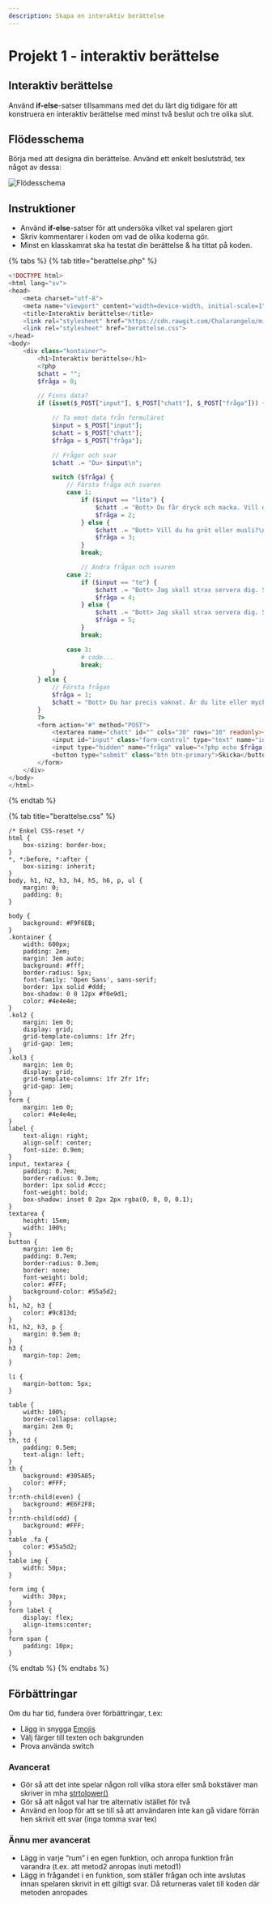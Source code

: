 ```yaml
---
description: Skapa en interaktiv berättelse
---
```


# Projekt 1 - interaktiv berättelse

## Interaktiv berättelse

Använd **if-else**-satser tillsammans med det du lärt dig tidigare för att konstruera en interaktiv berättelse med minst två beslut och tre olika slut.

## Flödesschema

Börja med att designa din berättelse. Använd ett enkelt beslutsträd, tex något av dessa:  


![Fl&#xF6;desschema](https://docs.google.com/drawings/u/0/d/sCVbah0fMe_4baeG0KFlTag/image?w=572&h=171&rev=1&ac=1&parent=14wTbpTkwo_McghrUHrnIT7yZQJ79HvoMWTnrXWkoWLM)

## Instruktioner

* Använd **if-else**-satser för att undersöka vilket val spelaren gjort
* Skriv kommentarer i koden om vad de olika koderna gör.
* Minst en klasskamrat ska ha testat din berättelse & ha tittat på koden.

{% tabs %}
{% tab title="berattelse.php" %}
```php
<!DOCTYPE html>
<html lang="sv">
<head>
    <meta charset="utf-8">
    <meta name="viewport" content="width=device-width, initial-scale=1">
    <title>Interaktiv berättelse</title>
    <link rel="stylesheet" href="https://cdn.rawgit.com/Chalarangelo/mini.css/v3.0.1/dist/mini-default.min.css">
    <link rel="stylesheet" href="berattelse.css">
</head>
<body>
    <div class="kontainer">
        <h1>Interaktiv berättelse</h1>
        <?php
        $chatt = "";
        $fråga = 0;

        // Finns data?
        if (isset($_POST["input"], $_POST["chatt"], $_POST["fråga"])) {

            // Ta emot data från formuläret
            $input = $_POST["input"];
            $chatt = $_POST["chatt"];
            $fråga = $_POST["fråga"];

            // Frågor och svar
            $chatt .= "Du> $input\n";

            switch ($fråga) {
                // Första fråga och svaren
                case 1:
                    if ($input == "lite") {
                        $chatt .= "Bott> Du får dryck och macka. Vill du ha té eller kaffe?\n";
                        $fråga = 2;
                    } else {
                        $chatt .= "Bott> Vill du ha gröt eller musli?\n";
                        $fråga = 3;
                    }
                    break;

                    // Andra frågan och svaren
                case 2:
                    if ($input == "te") {
                        $chatt .= "Bott> Jag skall strax servera dig. Skall det vara lagom varmt eller hett?\n";
                        $fråga = 4;
                    } else {
                        $chatt .= "Bott> Jag skall strax servera dig. Skall det vara med mjölk?\n";
                        $fråga = 5;
                    }
                    break;

                case 3:
                    # code...
                    break;
            }
        } else {
            // Första frågan
            $fråga = 1;
            $chatt = "Bott> Du har precis vaknat. Är du lite eller mycket hungrig?\n";
        }
        ?>        
        <form action="#" method="POST">
            <textarea name="chatt" id="" cols="30" rows="10" readonly><?php echo $chatt; ?></textarea>
            <input id="input" class="form-control" type="text" name="input">
            <input type="hidden" name="fråga" value="<?php echo $fråga; ?>">
            <button type="submit" class="btn btn-primary">Skicka</button>
        </form>
    </div>
</body>
</html>
```
{% endtab %}

{% tab title="berattelse.css" %}
```
/* Enkel CSS-reset */
html {
    box-sizing: border-box;
}
*, *:before, *:after {
    box-sizing: inherit;
}
body, h1, h2, h3, h4, h5, h6, p, ul {
    margin: 0;
    padding: 0;
}

body {
    background: #F9F6EB;
}
.kontainer {
    width: 600px;
    padding: 2em;
    margin: 3em auto;
    background: #fff;
    border-radius: 5px;
    font-family: 'Open Sans', sans-serif;
    border: 1px solid #ddd;
    box-shadow: 0 0 12px #f0e9d1;
    color: #4e4e4e;
}
.kol2 {
    margin: 1em 0;
    display: grid;
    grid-template-columns: 1fr 2fr;
    grid-gap: 1em;
}
.kol3 {
    margin: 1em 0;
    display: grid;
    grid-template-columns: 1fr 2fr 1fr;
    grid-gap: 1em;
}
form {
    margin: 1em 0;
    color: #4e4e4e;
}
label {
    text-align: right;
    align-self: center;
    font-size: 0.9em;
}
input, textarea {
    padding: 0.7em;
    border-radius: 0.3em;
    border: 1px solid #ccc;
    font-weight: bold;
    box-shadow: inset 0 2px 2px rgba(0, 0, 0, 0.1);
}
textarea {
    height: 15em;
    width: 100%;
}
button {
    margin: 1em 0;
    padding: 0.7em;
    border-radius: 0.3em;
    border: none;
    font-weight: bold;
    color: #FFF;
    background-color: #55a5d2;
}
h1, h2, h3 {
    color: #9c813d;
}
h1, h2, h3, p {
    margin: 0.5em 0;
}
h3 {
    margin-top: 2em;
}

li {
    margin-bottom: 5px;
}

table {
    width: 100%;
    border-collapse: collapse;
    margin: 2em 0;
}
th, td {
    padding: 0.5em;
    text-align: left;
}
th {
    background: #305A85;
    color: #FFF;
}
tr:nth-child(even) {
    background: #E6F2F8;
}
tr:nth-child(odd) {
    background: #FFF;
}
table .fa {
    color: #55a5d2;
}
table img {
    width: 50px;
}

form img {
    width: 30px;
}
form label {
    display: flex;
    align-items:center;
}
form span {
    padding: 10px;
}
```
{% endtab %}
{% endtabs %}

## Förbättringar

Om du har tid, fundera över förbättringar, t.ex:

* Lägg in snygga [Emojis](https://emoji-css.afeld.me/)
* Välj färger till texten och bakgrunden
* Prova använda switch

### Avancerat

* Gör så att det inte spelar någon roll vilka stora eller små bokstäver man skriver in mha [strtolower\(\)](https://devdocs.io/php/function.strtolower)
* Gör så att något val har tre alternativ istället för två
* Använd en loop för att se till så att användaren inte kan gå vidare förrän hen skrivit ett svar \(inga tomma svar tex\)

### Ännu mer avancerat

* Lägg in varje “rum” i en egen funktion, och anropa funktion från varandra \(t.ex. att metod2 anropas inuti metod1\)
* Lägg in frågandet i en funktion, som ställer frågan och inte avslutas innan spelaren skrivit in ett giltigt svar. Då returneras valet till koden där metoden anropades

